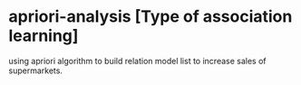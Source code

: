 # apriori-analysis [Type of association learning]
using apriori algorithm to build relation model list to increase sales of supermarkets.
